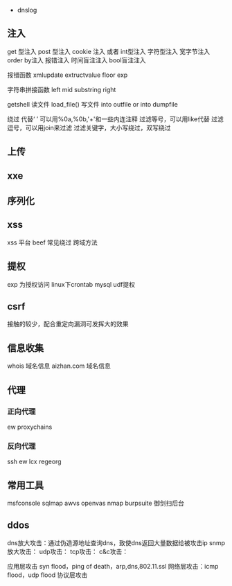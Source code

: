 * dnslog


## 注入
get 型注入
post 型注入
cookie 注入
或者
int型注入
字符型注入
宽字节注入
order by注入
报错注入
时间盲注注入
bool盲注注入

报错函数
xmlupdate
extructvalue
floor
exp

字符串拼接函数
left
mid
substring
right

getshell
读文件 load_file()
写文件 into outfile or into dumpfile

绕过
代替‘ ’ 可以用%0a,%0b,'+'和一些内连注释
过滤等号，可以用like代替
过滤逗号，可以用join来过滤
过滤关键字，大小写绕过，双写绕过

## 上传

## xxe

## 序列化

## xss
xss 平台
beef
常见绕过
跨域方法

## 提权
exp
为授权访问
linux下crontab
mysql udf提权

## csrf 
接触的较少，配合重定向漏洞可发挥大的效果

## 信息收集
whois 域名信息
aizhan.com 域名信息

## 代理

### 正向代理
ew
proxychains
### 反向代理
ssh
ew
lcx
regeorg

## 常用工具
msfconsole
sqlmap
awvs
openvas
nmap
burpsuite
御剑扫后台

## ddos

dns放大攻击：通过伪造源地址查询dns，致使dns返回大量数据给被攻击ip
snmp放大攻击：
udp攻击：
tcp攻击：
c&c攻击：

应用层攻击 syn flood，ping of death，arp,dns,802.11.ssl
网络层攻击：icmp flood，udp flood
协议层攻击
